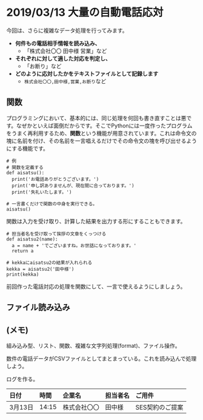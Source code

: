 # 2019/03/13 大量の自動電話応対

今回は、さらに複雑なデータ処理を行ってみます。

- **何件もの電話相手情報を読み込み、**
    - 「株式会社〇〇 田中様 営業」など
- **それぞれに対して適した対応を判定し、**
    - 「お断り」など
- **どのように応対したかをテキストファイルとして記録します**
    - `株式会社〇〇,田中様,営業,お断り`など

## 関数

プログラミングにおいて、基本的には、同じ処理を何回も書き直すことは悪です。なぜかといえば面倒だからです。そこでPythonには一度作ったプログラムをうまく再利用するため、**関数**という機能が用意されています。これは命令文の塊に名前を付け、その名前を一言唱えるだけでその命令文の塊を呼び出せるようにする機能です。

```
# 例
# 関数を定義する
def aisatsu():
  print('お電話ありがとうございます。')
  print('申し訳ありませんが、現在間に合っております。')
  print('失礼いたします。')

# 一言書くだけで関数の中身を実行できる。
aisatsu()
```

関数は入力を受け取り、計算した結果を出力する形にすることもできます。

```
# 担当者名を受け取って挨拶の文章をくっつける
def aisatsu2(name):
  a = name + 'でございますね。お世話になっております。'
  return a

# kekkaにaisatsu2の結果が入れられる
kekka = aisatsu2('田中様')
print(kekka)
```

前回作った電話対応の処理を関数にして、一言で使えるようにしましょう。

## ファイル読み込み

## (メモ)

組み込み型、リスト、関数、複雑な文字列処理(format)、ファイル操作。

数件の電話データがCSVファイルとしてまとまっている。これを読み込んで処理しよう。

ログを作る。

|日付|時間|企業名|担当者名|ご用件|
|:--|:--|:--|:--|:--|
|3月13日|14:15|株式会社〇〇|田中様|SES契約のご提案|

